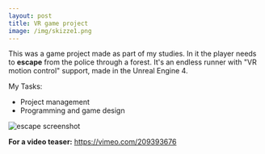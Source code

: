 ```yaml
---
layout: post
title: VR game project
image: /img/skizze1.png
---
```


This was a game project made as part of my studies. In it the player needs to **escape** from the police through a forest. It's an endless runner with "VR motion control" support, made in the Unreal Engine 4.

My Tasks:
* Project management
* Programming and game design

![escape screenshot](http://i.imgur.com/ncwP2ba.jpg)

**For a video teaser:** <https://vimeo.com/209393676>
